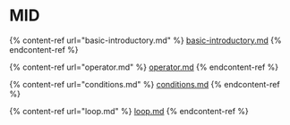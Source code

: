 # MID



{% content-ref url="basic-introductory.md" %}
[basic-introductory.md](basic-introductory.md)
{% endcontent-ref %}

{% content-ref url="operator.md" %}
[operator.md](operator.md)
{% endcontent-ref %}

{% content-ref url="conditions.md" %}
[conditions.md](conditions.md)
{% endcontent-ref %}

{% content-ref url="loop.md" %}
[loop.md](loop.md)
{% endcontent-ref %}

